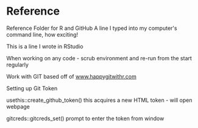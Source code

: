 # Reference
Reference Folder for R and GitHub
A line I typed into my computer's command line, how exciting!

This is a line I wrote in RStudio

When working on any code - scrub environment and re-run from the start regularly

Work with GIT based off of www.happygitwithr.com

Setting up Git Token

usethis::create_github_token()
  this acquires a new HTML token - will open webpage
  
gitcreds::gitcreds_set()
  prompt to enter the token from window
  
